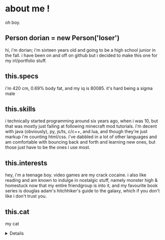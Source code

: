 # about me !
oh boy.

## Person dorian = new Person('loser')
hi, i'm dorian; i'm sixteen years old and going to be a high school junior in the fall. i have been on and off on github but i decided to make this one for my irl/portfolio stuff.

## this.specs
i'm 420 cm, 0.69% body fat, and my iq is 80085. it's hard being a sigma male

## this.skills
i technically started programming around six years ago, when i was 10, but that was mostly just failing at following minecraft mod tutorials. i'm decent with java (obviously), py, js/ts, c/c++, and lua, and though they're just markup i'm counting html/css. i've dabbled in a lot of other languages and am comfortable with bouncing back and forth and learning new ones, but those just have to be the ones i use most.

## this.interests
hey, i'm a teenage boy. video games are my crack cocaine. i also like reading and am known to indulge in nostalgic stuff, namely monster high & homestuck now that my entire friendgroup is into it, and my favourite book series is douglas adam's hitchhiker's guide to the galaxy, which if you don't like i don't trust you.

## this.cat
my cat
<details>
![this is a dog not a cat, i just think i'm funny](https://media.discordapp.net/attachments/568917696851214366/677658070838411265/image0.jpg?width=784&height=1045)
</details>
